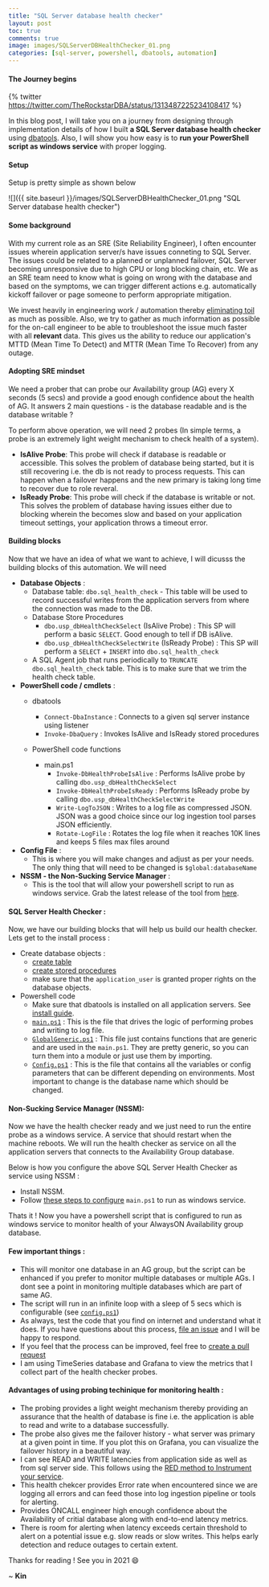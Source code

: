 ```yaml
---
title: "SQL Server database health checker"
layout: post
toc: true
comments: true
image: images/SQLServerDBHealthChecker_01.png
categories: [sql-server, powershell, dbatools, automation]
---
```


#### **The Journey begins** 

 {% twitter https://twitter.com/TheRockstarDBA/status/1313487225234108417 %}

In this blog post, I will take you on a journey from designing through implementation details of how I built **a SQL Server database health checker** using [dbatools](https://dbatools.io/). Also, I will show you how easy is to **run your PowerShell script as windows service** with proper logging.

#### **Setup**

Setup is pretty simple as shown below 

![]({{ site.baseurl }}/images/SQLServerDBHealthChecker_01.png "SQL Server database health checker")

#### **Some background**

With my current role as an SRE (Site Reliability Engineer), I often encounter issues wherein application server/s have issues conneting to SQL Server. The issues could be related to a planned or unplanned failover, SQL Server becoming unresponsive due to high CPU or long blocking chain, etc. We as an SRE team need to know what is going on wrong with the database and based on the symptoms, we can trigger different actions e.g. automatically kickoff failover or page someone to perform appropriate mitigation.

We invest heavily in engineering work / automation thereby [eliminating toil](https://landing.google.com/sre/sre-book/chapters/eliminating-toil/) as much as possible. Also, we try to gather as much information as possible for the on-call engineer to be able to troubleshoot the issue much faster with all **relevant** data. This gives us the ability to reduce our application's MTTD (Mean Time To Detect) and MTTR (Mean Time To Recover) from any outage.

#### **Adopting SRE mindset** 

We need a prober that can probe our Availability group (AG) every X seconds (5 secs) and provide a good enough confidence about the health of AG. It answers 2 main questions - is the database readable and is the database writable ?

To perform above operation, we will need 2 probes (In simple terms, a probe is an extremely light weight mechanism to check health of a system).

- **IsAlive Probe**: This probe will check if database is readable or accessible. This solves the problem of database being started, but it is still recovering i.e. the db is not ready to process requests. This can happen when a failover happens and the new primary is taking long time to recover due to role reveral.
- **IsReady Probe**: This probe will check if the database is writable or not. This solves the problem of database having issues either due to blocking wherein the becomes slow and based on your application timeout settings, your application throws a timeout error.


#### **Building blocks** 

Now that we have an idea of what we want to achieve, I will dicusss the building blocks of this automation. We will need 

 - **Database Objects** :
    - Database table: `dbo.sql_health_check` - This table will be used to record successful writes from the application servers from where the connection was made to the DB.
    - Database Store Procedures 
      - `dbo.usp_dbHealthCheckSelect` (IsAlive Probe) : This SP will perform a basic `SELECT`. Good enough to tell if DB isAlive. 
      - `dbo.usp_dbHealthCheckSelectWrite` (IsReady Probe) : This SP will perform a `SELECT` + `INSERT` into `dbo.sql_health_check`
    - A SQL Agent job that runs periodically to `TRUNCATE` `dbo.sql_health_check` table. This is to make sure that we trim the health check table.
 - **PowerShell code / cmdlets** :
    - dbatools
      - `Connect-DbaInstance` : Connects to a given sql server instance using listener
      - `Invoke-DbaQuery` : Invokes IsAlive and IsReady stored procedures
      
    - PowerShell code functions 
      - main.ps1
        - `Invoke-DbHealthProbeIsAlive` : Performs IsAlive probe by calling `dbo.usp_dbHealthCheckSelect`
        - `Invoke-DbHealthProbeIsReady` : Performs IsReady probe by calling `dbo.usp_dbHealthCheckSelectWrite`
        - `Write-LogToJSON` : Writes to a log file as compressed JSON. JSON was a good choice since our log ingestion tool parses JSON efficiently.
        - `Rotate-LogFile` : Rotates the log file when it reaches 10K lines and keeps 5 files max files around
 - **Config File** :
   - This is where you will make changes and adjust as per your needs. The only thing that will need to be changed is `$global:databaseName`
 - **NSSM - the Non-Sucking Service Manager** :
   - This is the tool that will allow your powershell script to run as windows service. Grab the latest release of the tool from [here](https://nssm.cc/download).
      
    
#### **SQL Server Health Checker** :

Now, we have our building blocks that will help us build our health checker. Lets get to the install process :

- Create database objects :
   - [create table](https://github.com/TheRockStarDBA/SQLServerHealthChecker/blob/main/database_objects/tables/dbo_sql_health_check.sql)
   - [create stored procedures](https://github.com/TheRockStarDBA/SQLServerHealthChecker/tree/main/database_objects/stored_procedures)
   - make sure that the `application_user` is granted proper rights on the database objects. 
- Powershell code
   - Make sure that dbatools is installed on all application servers. See [install guide](https://dbatools.io/download/).
   - [`main.ps1`](https://github.com/TheRockStarDBA/SQLServerHealthChecker/blob/main/powershell/main.ps1) : This is the file that drives the logic of performing probes and writing to log file.
   - [`GlobalGeneric.ps1`](https://github.com/TheRockStarDBA/SQLServerHealthChecker/blob/main/powershell/GlobalGeneric.ps1) : This file just contains functions that are generic and are used in the `main.ps1`. They are pretty generic, so you can turn them into a module or just use them by importing.
   - [`Config.ps1`](https://github.com/TheRockStarDBA/SQLServerHealthChecker/blob/main/powershell/Config.ps1) : This is the file that contains all the variables or config parameters that can be different depending on environments. Most important to change is the database name which should be changed.

#### **Non-Sucking Service Manager (NSSM)**:

Now we have the health checker ready and we just need to run the entire probe as a windows service. A service that should restart when the machine reboots. We will run the health checker as service on all the application servers that connects to the Availability Group database.

Below is how you configure the above SQL Server Health Checker as service using NSSM :

 - Install NSSM. 
 - Follow [these steps to configure](https://github.com/TheRockStarDBA/SQLServerHealthChecker/blob/main/NSSM_install.ps1) `main.ps1` to run as windows service.
 
 Thats it ! Now you have a powershell script that is configured to run as windows service to monitor health of your AlwaysON Availability group database. 

#### **Few important things** :

- This will monitor one database in an AG group, but the script can be enhanced if you prefer to monitor multiple databases or multiple AGs. I dont see a point in monitoring multiple databases which are part of same AG.
- The script will run in an infinite loop with a sleep of 5 secs which is configurable (see [`config.ps1`](https://github.com/TheRockStarDBA/SQLServerHealthChecker/blob/main/powershell/Config.ps1#L14))
- As always, test the code that you find on internet and understand what it does. If you have questions about this process, [file an issue](https://github.com/TheRockStarDBA/SQLServerHealthChecker/issues) and I will be happy to respond.
- If you feel that the process can be improved, feel free to [create a pull request](https://github.com/TheRockStarDBA/SQLServerHealthChecker/pulls)
- I am using TimeSeries database and Grafana to view the metrics that I collect part of the health checker probes.

#### **Advantages of using probing techinique for monitoring health** :

- The probing provides a light weight mechanism thereby providing an assurance that the health of database is fine i.e. the application is able to read and write to a database successfully.
- The probe also gives me the failover history - what server was primary at a given point in time. If you plot this on Grafana, you can visualize the failover history in a beautiful way.
- I can see READ and WRITE latencies from application side as well as from sql server side. This follows using the [RED method to Instrument your service](https://grafana.com/blog/2018/08/02/the-red-method-how-to-instrument-your-services/).
- This health chekcer provides Error rate when encountered since we are logging all errors and can feed those into log ingestion pipeline or tools for alerting.
- Provides ONCALL engineer high enough confidence about the Availability of critial database along with end-to-end latency metrics.
- There is room for alerting when latency exceeds certain threshold to alert on a potential issue e.g. slow reads or slow writes. This helps early detection and reduce outages to certain extent.

Thanks for reading ! See you in 2021 :smile:

~ **Kin** 



